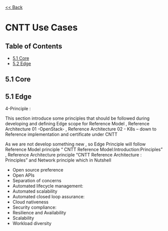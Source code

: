 [<< Back](https://cntt-n.github.io/CNTT/)
# CNTT Use Cases

## Table of Contents
 * [5.1 Core](#5.1)
 * [5.2 Edge](#5.2)
   
<a name="5.1"></a>
## 5.1 Core


<a name="5.1"></a>
## 5.1 Edge
4-Principle :

This section introduce some principles that should be followed during developing and defining Edge scope for Reference Model , Reference Architecture 01 -OpenStack- , Reference Architecture 02 - K8s – down to Reference implementation and certificate under CNTT

As we are not develop something new , so Edge Principle will follow Reference Model principle “ CNTT Reference Model:Introduction:Principles”  , Reference Architecture principle  “CNTT Reference Architecture : Principles” and Network principle  which in Nutshell 

-	Open source preference
-	Open APIs
-	Separation of concerns
-	Automated lifecycle management:
-	Automated scalability
-	Automated closed loop assurance:
-	Cloud nativeness
-	Security compliance:
-	Resilience and Availability
-	Scalability 
-	Workload diversity 
